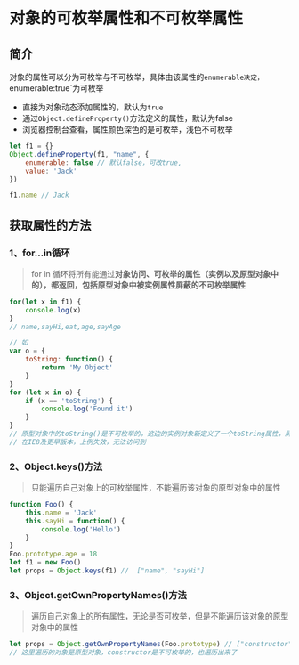 # 对象的可枚举属性和不可枚举属性

## 简介

对象的属性可以分为可枚举与不可枚举，具体由该属性的`enumerable决定，`enumerable:true`为可枚举

* 直接为对象动态添加属性的，默认为`true`
* 通过`Object.defineProperty()`方法定义的属性，默认为false
* 浏览器控制台查看，属性颜色深色的是可枚举，浅色不可枚举

```javascript
let f1 = {}
Object.defineProperty(f1, "name", {
    enumerable: false // 默认false，可改true,
    value: 'Jack'
})

f1.name // Jack
```



## 获取属性的方法

### 1、for...in循环

> for in 循环将所有能通过**对象访问、可枚举的属性（实例以及原型对象中的），都返回，包括原型对象中被实例属性屏蔽的不可枚举属性**

```javascript
for(let x in f1) {
    console.log(x)
}
// name,sayHi,eat,age,sayAge

// 如
var o = {
    toString: function() {
        return 'My Object'
    }
}
for (let x in o) {
    if (x == 'toString') {
        console.log('Found it')
    }
}
// 原型对象中的toString()是不可枚举的，这边的实例对象新定义了一个toString属性，屏蔽了原型对象中的同名属性，也被for in循环访问到了
// 在IE8及更早版本，上例失效，无法访问到
```



### 2、Object.keys()方法

> 只能遍历自己对象上的可枚举属性，不能遍历该对象的原型对象中的属性

```javascript
function Foo() {
    this.name = 'Jack'
    this.sayHi = function() {
        console.log('Hello')
    }
}
Foo.prototype.age = 18
let f1 = new Foo()
let props = Object.keys(f1) //  ["name", "sayHi"]

```

### 3、Object.getOwnPropertyNames()方法

> 遍历自己对象上的所有属性，无论是否可枚举，但是不能遍历该对象的原型对象中的属性

``` javascript
let props = Object.getOwnPropertyNames(Foo.prototype) // ["constructor", "age"]
// 这里遍历的对象是原型对象，constructor是不可枚举的，也遍历出来了
```





